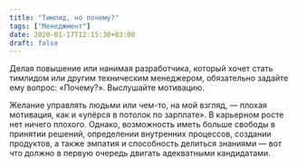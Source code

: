 ```yaml
---
title: "Тимлид, но почему?"
tags: ["Менеджмент"]
date: 2020-01-17T12:15:30+03:00
draft: false
---
```


Делая повышение или нанимая разработчика, который хочет стать тимлидом или другим техническим
менеджером, обязательно задайте ему вопрос: «Почему?». Выслушайте мотивацию.

Желание управлять людьми или чем-то, на мой взгляд, — плохая мотивация, как и «упёрся в потолок по зарплате».
В карьерном росте нет ничего плохого. Однако, возможность иметь больше свободы в принятии решений,
определении внутренних процессов, создании продуктов, а также эмпатия и способность делиться
знаниями — вот что должно в первую очередь двигать адекватными кандидатами.
<!--more-->
